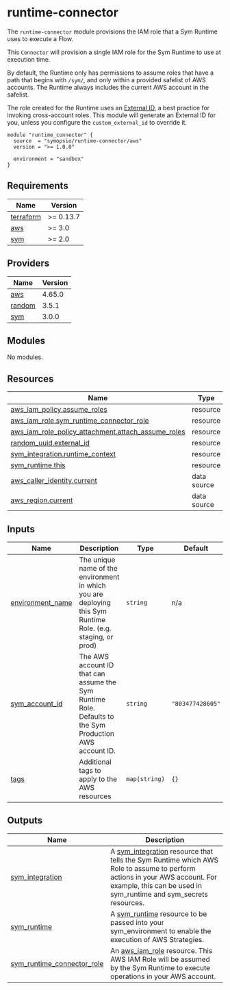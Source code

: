 # runtime-connector

The `runtime-connector` module provisions the IAM role that a Sym Runtime uses to execute a Flow.

This `Connector` will provision a single IAM role for the Sym Runtime to use at execution time.

By default, the Runtime only has permissions to assume roles that have a path that begins with `/sym/`, and only within a provided safelist of AWS accounts. The Runtime always includes the current AWS account in the safelist.

The role created for the Runtime uses an [External ID](https://docs.aws.amazon.com/IAM/latest/UserGuide/id_roles_common-scenarios_third-party.html), a best practice for invoking cross-account roles. This module will generate an External ID for you, unless you configure the `custom_external_id` to override it.

```hcl
module "runtime_connector" {
  source  = "symopsio/runtime-connector/aws"
  version = ">= 1.0.0"

  environment = "sandbox"
}
```

<!-- BEGIN_TF_DOCS -->
## Requirements

| Name | Version |
|------|---------|
| <a name="requirement_terraform"></a> [terraform](#requirement\_terraform) | >= 0.13.7 |
| <a name="requirement_aws"></a> [aws](#requirement\_aws) | >= 3.0 |
| <a name="requirement_sym"></a> [sym](#requirement\_sym) | >= 2.0 |

## Providers

| Name | Version |
|------|---------|
| <a name="provider_aws"></a> [aws](#provider\_aws) | 4.65.0 |
| <a name="provider_random"></a> [random](#provider\_random) | 3.5.1 |
| <a name="provider_sym"></a> [sym](#provider\_sym) | 3.0.0 |

## Modules

No modules.

## Resources

| Name | Type |
|------|------|
| [aws_iam_policy.assume_roles](https://registry.terraform.io/providers/hashicorp/aws/latest/docs/resources/iam_policy) | resource |
| [aws_iam_role.sym_runtime_connector_role](https://registry.terraform.io/providers/hashicorp/aws/latest/docs/resources/iam_role) | resource |
| [aws_iam_role_policy_attachment.attach_assume_roles](https://registry.terraform.io/providers/hashicorp/aws/latest/docs/resources/iam_role_policy_attachment) | resource |
| [random_uuid.external_id](https://registry.terraform.io/providers/hashicorp/random/latest/docs/resources/uuid) | resource |
| [sym_integration.runtime_context](https://registry.terraform.io/providers/symopsio/sym/latest/docs/resources/integration) | resource |
| [sym_runtime.this](https://registry.terraform.io/providers/symopsio/sym/latest/docs/resources/runtime) | resource |
| [aws_caller_identity.current](https://registry.terraform.io/providers/hashicorp/aws/latest/docs/data-sources/caller_identity) | data source |
| [aws_region.current](https://registry.terraform.io/providers/hashicorp/aws/latest/docs/data-sources/region) | data source |

## Inputs

| Name | Description | Type | Default | Required |
|------|-------------|------|---------|:--------:|
| <a name="input_environment_name"></a> [environment\_name](#input\_environment\_name) | The unique name of the environment in which you are deploying this Sym Runtime Role. (e.g. staging, or prod) | `string` | n/a | yes |
| <a name="input_sym_account_id"></a> [sym\_account\_id](#input\_sym\_account\_id) | The AWS account ID that can assume the Sym Runtime Role. Defaults to the Sym Production AWS account ID. | `string` | `"803477428605"` | no |
| <a name="input_tags"></a> [tags](#input\_tags) | Additional tags to apply to the AWS resources | `map(string)` | `{}` | no |

## Outputs

| Name | Description |
|------|-------------|
| <a name="output_sym_integration"></a> [sym\_integration](#output\_sym\_integration) | A [sym\_integration](https://registry.terraform.io/providers/symopsio/sym/latest/docs/resources/integration) resource that tells the Sym Runtime which AWS Role to assume to perform actions in your AWS account. For example, this can be used in sym\_runtime and sym\_secrets resources. |
| <a name="output_sym_runtime"></a> [sym\_runtime](#output\_sym\_runtime) | A [sym\_runtime](https://registry.terraform.io/providers/symopsio/sym/latest/docs/resources/runtime) resource to be passed into your sym\_environment to enable the execution of AWS Strategies. |
| <a name="output_sym_runtime_connector_role"></a> [sym\_runtime\_connector\_role](#output\_sym\_runtime\_connector\_role) | An [aws\_iam\_role](https://registry.terraform.io/providers/hashicorp/aws/latest/docs/resources/iam_role) resource. This AWS IAM Role will be assumed by the Sym Runtime to execute operations in your AWS account. |
<!-- END_TF_DOCS -->
